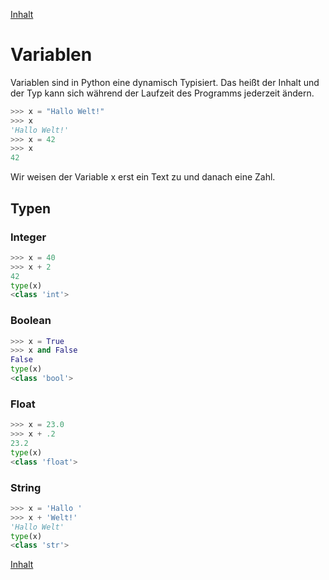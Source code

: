 [Inhalt](../agenda.md)

# Variablen
Variablen sind in Python eine dynamisch Typisiert. Das heißt der Inhalt und der Typ kann sich während der Laufzeit des Programms jederzeit ändern.

```python
>>> x = "Hallo Welt!"
>>> x
'Hallo Welt!'
>>> x = 42
>>> x
42
```

Wir weisen der Variable x erst ein Text zu und danach eine Zahl.


## Typen

### Integer

```python
>>> x = 40
>>> x + 2
42
type(x)
<class 'int'>
```

### Boolean

```python
>>> x = True
>>> x and False
False
type(x)
<class 'bool'>
```

### Float

```python
>>> x = 23.0
>>> x + .2
23.2
type(x)
<class 'float'>
```

### String

```python
>>> x = 'Hallo '
>>> x + 'Welt!'
'Hallo Welt'
type(x)
<class 'str'>
```

[Inhalt](../agenda.md)
